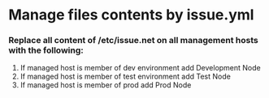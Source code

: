 # Manage files contents by issue.yml

### Replace all content of /etc/issue.net on all management hosts with the following:

  1. If managed host is member of dev environment add Development Node
  2. If managed host is member of test environment add Test Node
  3. If managed host is member of prod add Prod Node
